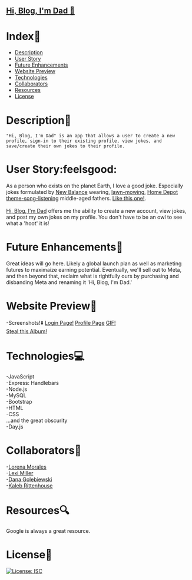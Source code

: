 ## [Hi, Blog, I'm Dad :rocket:](https://hi-blog-im-dad.herokuapp.com/login)

# Index:card_index:

  - [Description](#description)
  - [User Story](#user-story)
  - [Future Enhancements](#future-enhancements)
  - [Website Preview](#website-preview)
  - [Technologies](#technologies)
  - [Collaborators](#collaborators)
  - [Resources](#resources)
  - [License](#license)


# Description:book:

```
"Hi, Blog, I'm Dad" is an app that allows a user to create a new profile, sign-in to their existing profile, view jokes, and save/create their own jokes to their profile.
```

# User Story:feelsgood:

As a person who exists on the planet Earth, I love a good joke. Especially jokes formulated by [New Balance](https://www.newbalance.com/pd/mx608v5/MX608V5-16450.html) wearing, [lawn-mowing](https://www.homedepot.com/p/Green-Machine-62V-Brushless-22-in-Electric-Cordless-Battery-Self-Propelled-Lawn-Mower-with-2-4-0-Ah-Batteries-and-Charger-GMSM6200/315397665?gclid=Cj0KCQjwkOqZBhDNARIsAACsbfIskcNmSVxmeNSw-sKIuRDkchmQVh7_COW8ivjpAy1llbkuu8_YAyMaAuFPEALw_wcB), [Home Depot theme-song-listening](https://www.youtube.com/watch?v=X-a1-T8VoUA) middle-aged fathers. [Like this one!](/public/assets/dad-bodd.JPEG).
<br>
<br>
[Hi, Blog, I'm Dad](https://hi-blog-im-dad.herokuapp.com/login) offers me the ability to create a new account, view jokes, and post my own jokes on my profile. You don't have to be an owl to see what a 'hoot' it is!

# Future Enhancements:money_with_wings:
Great ideas will go here.  Likely a global launch plan as well as marketing futures to maximaize earning potential.  Eventually, we'll sell out to Meta, and then beyond that, reclaim what is rightfully ours by purchasing and disbanding Meta and renaming it 'Hi, Blog, I'm Dad.'

# Website Preview:movie_camera:
-Screenshots!:arrow_down:
[Login Page!](/public/assets/Screen%20Shot%20Login.png)
[Profile Page](/public/assets/Screen%20Shot%20Profile.png)
[GIF!]()<br>
[Steal this Album!](https://music.youtube.com/watch?v=6bfKbly65JI&list=OLAK5uy_kl1YbaJ6oBfy2Jb_LXzH4AG04r_62KYMs) 

# Technologies:computer:
-JavaScript<br>
-Express: Handlebars<br>
-Node.js<br>
-MySQL<br>
-Bootstrap<br>
-HTML<br>
-CSS<br>
...and the great obscurity<br>
-Day.js


# Collaborators:muscle:

-[Lorena Morales](https://github.com/Lorena-RM)<br> 
-[Lexi Miller](https://github.com/Leximiller128)<br> 
-[Dana Golebiewski](https://github.com/danagolebiewski)<br> 
-[Kaleb Rittenhouse](https://github.com/kalebritt)

# Resources:mag:
Google is always a great resource.

# License:key:
[![License: ISC](https://img.shields.io/badge/License-ISC-blue.svg)](https://opensource.org/licenses/ISC)